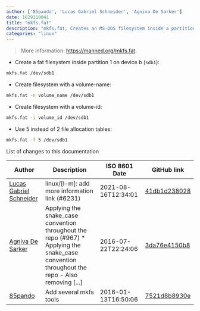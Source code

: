 ```yaml
---
author: ['85pando', 'Lucas Gabriel Schneider', 'Agniva De Sarker']
date: 1629110041
title: "mkfs.fat"
description: "mkfs.fat, Creates an MS-DOS filesystem inside a partition."
categories: "linux"
---
```

> More information: <https://manned.org/mkfs.fat>.

- Create a fat filesystem inside partition 1 on device b (`sdb1`):

```bash
mkfs.fat /dev/sdb1
```

- Create filesystem with a volume-name:

```bash
mkfs.fat -n volume_name /dev/sdb1
```

- Create filesystem with a volume-id:

```bash
mkfs.fat -i volume_id /dev/sdb1
```

- Use 5 instead of 2 file allocation tables:

```bash
mkfs.fat -f 5 /dev/sdb1
```
List of changes to this documentation


Author | Description | ISO 8601 Date | GitHub link
------|-----|-----|-----
[Lucas Gabriel Schneider](mailto:casdpa@gmail.com) | linux/[l-m]: add more information link (#6231) | 2021-08-16T12:34:01 | [41db1d238028](https://github.com/tldr-pages/tldr/commit/41db1d2380286234a89aaa2131d8e1d1c531b850)
[Agniva De Sarker](mailto:agnivade@yahoo.co.in) | Applying the snake_case convention throughout the repo (#967) * Applying the snake_case convention throughout the repo - Also removing [...] | 2016-07-22T22:24:06 | [3da76e4150b8](https://github.com/tldr-pages/tldr/commit/3da76e4150b8631fd74aabfcc953cc23731b6bb8)
[85pando](mailto:85pando@googlemail.com) | Add several mkfs tools | 2016-01-13T16:50:06 | [7521d8b8930e](https://github.com/tldr-pages/tldr/commit/7521d8b8930e629d0a2d7a9e15b1eab704c2ebc8)


